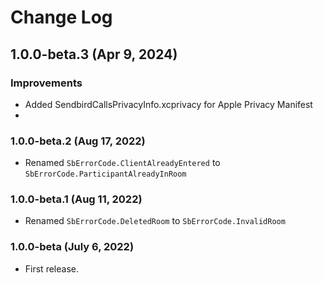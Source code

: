 # Change Log

## 1.0.0-beta.3 (Apr 9, 2024)
### Improvements
- Added SendbirdCallsPrivacyInfo.xcprivacy for Apple Privacy Manifest
- 
### 1.0.0-beta.2 (Aug 17, 2022)
* Renamed `SbErrorCode.ClientAlreadyEntered` to `SbErrorCode.ParticipantAlreadyInRoom`

### 1.0.0-beta.1 (Aug 11, 2022)
* Renamed `SbErrorCode.DeletedRoom` to `SbErrorCode.InvalidRoom`

### 1.0.0-beta (July 6, 2022)
* First release.
